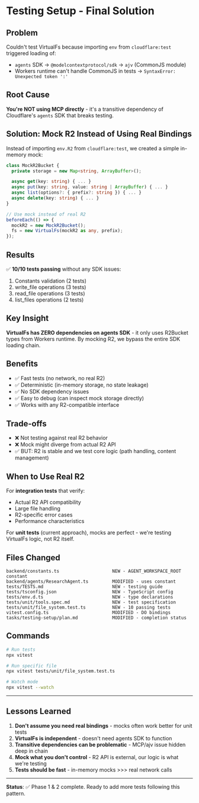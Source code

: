 # Testing Setup - Final Solution

## Problem
Couldn't test VirtualFs because importing `env` from `cloudflare:test` triggered loading of:
- `agents` SDK → `@modelcontextprotocol/sdk` → `ajv` (CommonJS module)
- Workers runtime can't handle CommonJS in tests → `SyntaxError: Unexpected token ':'`

## Root Cause
**You're NOT using MCP directly** - it's a transitive dependency of Cloudflare's `agents` SDK that breaks testing.

## Solution: Mock R2 Instead of Using Real Bindings

Instead of importing `env.R2` from `cloudflare:test`, we created a simple in-memory mock:

```typescript
class MockR2Bucket {
  private storage = new Map<string, ArrayBuffer>();

  async get(key: string) { ... }
  async put(key: string, value: string | ArrayBuffer) { ... }
  async list(options?: { prefix?: string }) { ... }
  async delete(key: string) { ... }
}

// Use mock instead of real R2
beforeEach(() => {
  mockR2 = new MockR2Bucket();
  fs = new VirtualFs(mockR2 as any, prefix);
});
```

## Results

✅ **10/10 tests passing** without any SDK issues:

1. Constants validation (2 tests)
2. write_file operations (3 tests)
3. read_file operations (3 tests)  
4. list_files operations (2 tests)

## Key Insight

**VirtualFs has ZERO dependencies on agents SDK** - it only uses R2Bucket types from Workers runtime. By mocking R2, we bypass the entire SDK loading chain.

## Benefits

- ✅ Fast tests (no network, no real R2)
- ✅ Deterministic (in-memory storage, no state leakage)
- ✅ No SDK dependency issues
- ✅ Easy to debug (can inspect mock storage directly)
- ✅ Works with any R2-compatible interface

## Trade-offs

- ❌ Not testing against real R2 behavior
- ❌ Mock might diverge from actual R2 API
- ✅ BUT: R2 is stable and we test core logic (path handling, content management)

## When to Use Real R2

For **integration tests** that verify:
- Actual R2 API compatibility
- Large file handling
- R2-specific error cases
- Performance characteristics

For **unit tests** (current approach), mocks are perfect - we're testing VirtualFs logic, not R2 itself.

## Files Changed

```
backend/constants.ts                    NEW - AGENT_WORKSPACE_ROOT constant
backend/agents/ResearchAgent.ts         MODIFIED - uses constant
tests/TESTS.md                          NEW - testing guide
tests/tsconfig.json                     NEW - TypeScript config
tests/env.d.ts                          NEW - type declarations
tests/unit/tools.spec.md                NEW - test specification
tests/unit/file_system.test.ts          NEW - 10 passing tests
vitest.config.ts                        MODIFIED - DO bindings
tasks/testing-setup/plan.md             MODIFIED - completion status
```

## Commands

```bash
# Run tests
npx vitest

# Run specific file
npx vitest tests/unit/file_system.test.ts

# Watch mode
npx vitest --watch
```

---

## Lessons Learned

1. **Don't assume you need real bindings** - mocks often work better for unit tests
2. **VirtualFs is independent** - doesn't need agents SDK to function
3. **Transitive dependencies can be problematic** - MCP/ajv issue hidden deep in chain
4. **Mock what you don't control** - R2 API is external, our logic is what we're testing
5. **Tests should be fast** - in-memory mocks >>> real network calls

---

**Status**: ✅ Phase 1 & 2 complete. Ready to add more tests following this pattern.
